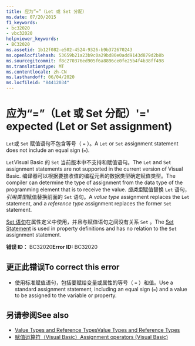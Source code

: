 ```yaml
---
title: 应为“=”（Let 或 Set 分配）
ms.date: 07/20/2015
f1_keywords:
- bc32020
- vbc32020
helpviewer_keywords:
- BC32020
ms.assetid: 1b12f082-e502-4524-9326-b9b372670243
ms.openlocfilehash: 53659b21a23b9c0a29bd80e0add9143d879d2b8b
ms.sourcegitcommit: f8c270376ed905f6a8896ce0fe25b4f4b38ff498
ms.translationtype: MT
ms.contentlocale: zh-CN
ms.lasthandoff: 06/04/2020
ms.locfileid: "84412034"
---
```

# <a name="-expected-let-or-set-assignment"></a><span data-ttu-id="a82e9-102">应为“=”（Let 或 Set 分配）</span><span class="sxs-lookup"><span data-stu-id="a82e9-102">'=' expected (Let or Set assignment)</span></span>
<span data-ttu-id="a82e9-103">`Let`或 `Set` 赋值语句不包含等号（ `=` ）。</span><span class="sxs-lookup"><span data-stu-id="a82e9-103">A `Let` or `Set` assignment statement does not include an equal sign (`=`).</span></span>  
  
 <span data-ttu-id="a82e9-104">`Let`Visual Basic 的 `Set` 当前版本中不支持和赋值语句。</span><span class="sxs-lookup"><span data-stu-id="a82e9-104">The `Let` and `Set` assignment statements are not supported in the current version of Visual Basic.</span></span> <span data-ttu-id="a82e9-105">编译器可以根据要接收值的编程元素的数据类型确定赋值类型。</span><span class="sxs-lookup"><span data-stu-id="a82e9-105">The compiler can determine the type of assignment from the data type of the programming element that is to receive the value.</span></span> <span data-ttu-id="a82e9-106">*值类型*赋值替换 `Let` 语句，*引用类型*赋值替换前面的 `Set` 语句。</span><span class="sxs-lookup"><span data-stu-id="a82e9-106">A *value type* assignment replaces the `Let` statement, and a *reference type* assignment replaces the former `Set` statement.</span></span>  
  
 <span data-ttu-id="a82e9-107">[Set 语句](../language-reference/statements/set-statement.md)在属性定义中使用，并且与赋值语句之间没有关系 `Set` 。</span><span class="sxs-lookup"><span data-stu-id="a82e9-107">The [Set Statement](../language-reference/statements/set-statement.md) is used in property definitions and has no relation to the `Set` assignment statement.</span></span>  
  
 <span data-ttu-id="a82e9-108">**错误 ID：** BC32020</span><span class="sxs-lookup"><span data-stu-id="a82e9-108">**Error ID:** BC32020</span></span>  
  
## <a name="to-correct-this-error"></a><span data-ttu-id="a82e9-109">更正此错误</span><span class="sxs-lookup"><span data-stu-id="a82e9-109">To correct this error</span></span>  
  
- <span data-ttu-id="a82e9-110">使用标准赋值语句，包括要赋给变量或属性的等号（ `=` ）和值。</span><span class="sxs-lookup"><span data-stu-id="a82e9-110">Use a standard assignment statement, including an equal sign (`=`) and a value to be assigned to the variable or property.</span></span>  
  
## <a name="see-also"></a><span data-ttu-id="a82e9-111">另请参阅</span><span class="sxs-lookup"><span data-stu-id="a82e9-111">See also</span></span>

- [<span data-ttu-id="a82e9-112">Value Types and Reference Types</span><span class="sxs-lookup"><span data-stu-id="a82e9-112">Value Types and Reference Types</span></span>](../programming-guide/language-features/data-types/value-types-and-reference-types.md)
- [<span data-ttu-id="a82e9-113">赋值运算符（Visual Basic）</span><span class="sxs-lookup"><span data-stu-id="a82e9-113">Assignment operators (Visual Basic)</span></span>](../language-reference/operators/assignment-operators.md)
